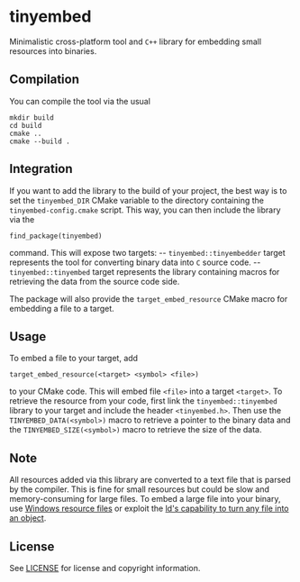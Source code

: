# tinyembed
Minimalistic cross-platform tool and `C++` library for embedding small resources into binaries.

## Compilation
You can compile the tool via the usual

    mkdir build
    cd build
    cmake ..
    cmake --build .

## Integration
If you want to add the library to the build of your project, the best way is to set the `tinyembed_DIR` CMake variable to the directory containing the `tinyembed-config.cmake` script. This way, you can then include the library via the

    find_package(tinyembed)

command. This will expose two targets:
-- `tinyembed::tinyembedder` target represents the tool for converting binary data into `C` source code.
-- `tinyembed::tinyembed` target represents the library containing macros for retrieving the data from the source code side.

The package will also provide the `target_embed_resource` CMake macro for embedding a file to a target.

## Usage
To embed a file to your target, add

    target_embed_resource(<target> <symbol> <file>)

to your CMake code. This will embed file `<file>` into a target `<target>`.
To retrieve the resource from your code, first link the `tinyembed::tinyembed` library to your target and include the header `<tinyembed.h>`.
Then use the `TINYEMBED_DATA(<symbol>)` macro to retrieve a pointer to the binary data and the `TINYEMBED_SIZE(<symbol>)` macro to retrieve the size of the data.

## Note
All resources added via this library are converted to a text file that is parsed by the compiler. This is fine for small resources but could be slow and memory-consuming for large files. To embed a large file into your binary, use [Windows resource files](https://learn.microsoft.com/en-us/cpp/windows/resource-files-visual-studio) or exploit the [ld's capability to turn any file into an object](https://stackoverflow.com/a/4158997).

## License
See [LICENSE](LICENSE) for license and copyright information.
